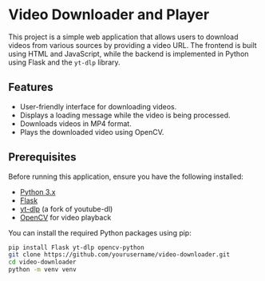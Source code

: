 # Video Downloader and Player

This project is a simple web application that allows users to download videos from various sources by providing a video URL. The frontend is built using HTML and JavaScript, while the backend is implemented in Python using Flask and the `yt-dlp` library.

## Features

- User-friendly interface for downloading videos.
- Displays a loading message while the video is being processed.
- Downloads videos in MP4 format.
- Plays the downloaded video using OpenCV.

## Prerequisites

Before running this application, ensure you have the following installed:

- [Python 3.x](https://www.python.org/downloads/)
- [Flask](https://flask.palletsprojects.com/en/2.0.x/)
- [yt-dlp](https://github.com/yt-dlp/yt-dlp) (a fork of youtube-dl)
- [OpenCV](https://opencv.org/) for video playback

You can install the required Python packages using pip:

```bash
pip install Flask yt-dlp opencv-python
git clone https://github.com/yourusername/video-downloader.git
cd video-downloader
python -m venv venv
